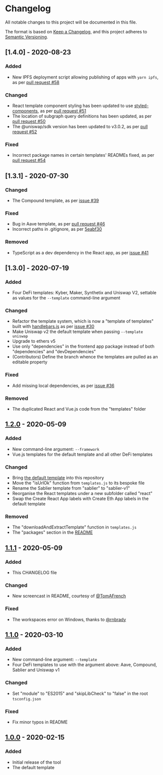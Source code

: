 # Changelog

All notable changes to this project will be documented in this file.

The format is based on [Keep a Changelog](https://keepachangelog.com/en/1.0.0/),
and this project adheres to [Semantic Versioning](https://semver.org/spec/v2.0.0.html).

## [1.4.0] - 2020-08-23

### Added

- New IPFS deployment script allowing publishing of apps with `yarn ipfs`, as per [pull request #58](https://github.com/PaulRBerg/create-eth-app/pull/58)

### Changed

- React template component styling has been updated to use [styled-components](https://styled-components.com/), as per [pull request #51](https://github.com/PaulRBerg/create-eth-app/pull/51)
- The location of subgraph query definitions has been updated, as per [pull request #50](https://github.com/PaulRBerg/create-eth-app/pull/50)
- The @uniswap/sdk version has been updated to v3.0.2, as per [pull request #52](https://github.com/PaulRBerg/create-eth-app/pull/52)

### Fixed

- Incorrect package names in certain templates' READMEs fixed, as per [pull request #54](https://github.com/PaulRBerg/create-eth-app/pull/54)

## [1.3.1] - 2020-07-30

### Changed

- The Compound template, as per [issue #39](https://github.com/PaulRBerg/create-eth-app/issues/39)

### Fixed

- Bug in Aave template, as per [pull request #46](https://github.com/PaulRBerg/create-eth-app/pull/46)
- Incorrect paths in .gitignore, as per [5eabf30](https://github.com/PaulRBerg/create-eth-app/commit/5eabf30a664b68b66b28754e542b791b598249bd)

### Removed

- TypeScript as a dev dependency in the React app, as per [issue #41](https://github.com/PaulRBerg/create-eth-app/issues/41)

## [1.3.0] - 2020-07-19

### Added

- Four DeFi templates: Kyber, Maker, Synthetix and Uniswap V2, settable as values for the `--template` command-line argument

### Changed

- Refactor the template system, which is now a "template of templates" built with
  [handlebars.js](https://handlebarsjs.com/) as per [issue #30](https://github.com/PaulRBerg/create-eth-app/issues/30)
- Make Uniswap v2 the default template when passing `--template uniswap`
- Upgrade to ethers v5
- Use only "dependencies" in the frontend app package instead of both "dependencies" and "devDependencies"
- (Contributors) Define the branch whence the templates are pulled as an editable property

### Fixed

- Add missing local dependencies, as per [issue #36](https://github.com/PaulRBerg/create-eth-app/issues/36)

### Removed

- The duplicated React and Vue.js code from the "templates" folder

## [1.2.0] - 2020-05-09

### Added

- New command-line argument: `--framework`
- Vue.js templates for the default template and all other DeFi templates

### Changed

- Bring [the default template](https://github.com/paulrberg/cea-template) into this repository
- Move the "isUrlOk" function from `templates.js` to its bespoke file
- Rename the Sablier template from "sablier" to "sablier-v1"
- Reorganise the React templates under a new subfolder called "react"
- Swap the Create React App labels with Create Eth App labels in the default template

### Removed

- The "downloadAndExtractTemplate" function in `templates.js`
- The "packages" section in the [README](/README.md)

## [1.1.1] - 2020-05-09

### Added

- This CHANGELOG file

### Changed

- New screencast in README, courtesy of [@TomAFrench](https://github.com/TomAFrench)

### Fixed

- The workspaces error on Windows, thanks to [@rnbrady](https://github.com/rnbrady)

## [1.1.0] - 2020-03-10

### Added

- New command-line argument: `--template`
- Four DeFi templates to use with the argument above: Aave, Compound, Sablier and Uniswap v1

### Changed

- Set "module" to "ES2015" and "skipLibCheck" to "false" in the root `tsconfig.json`

### Fixed

- Fix minor typos in README

## [1.0.0] - 2020-02-15

### Added

- Initial release of the tool
- The default template

[1.2.0]: https://github.com/paulrberg/create-eth-app/compare/v1.1.1...v1.2.0
[1.1.1]: https://github.com/paulrberg/create-eth-app/compare/v1.1.0...v1.1.1
[1.1.0]: https://github.com/paulrberg/create-eth-app/compare/v1.0.0...v1.1.0
[1.0.0]: https://github.com/paulrberg/create-eth-app/releases/tag/v1.0.0
